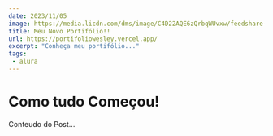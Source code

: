 ```yaml
---
date: 2023/11/05
image: https://media.licdn.com/dms/image/C4D22AQE6zQrbqWUvxw/feedshare-shrink_800/0/1679591830845?e=1709769600&v=beta&t=lt-OKEYLi8JJp43bQz0r9Z2JF1WCjcPaCiVr5uzEo1U
title: Meu Novo Portifólio!!
url: https://portifoliowesley.vercel.app/
excerpt: "Conheça meu portifólio..."
tags:
 - alura
---
```

# Como tudo Começou!

Conteudo do Post...
